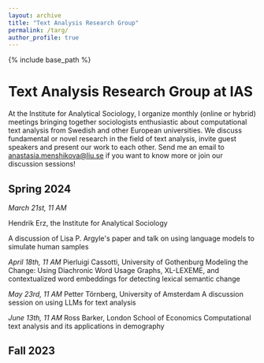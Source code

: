 ```yaml
---
layout: archive
title: "Text Analysis Research Group"
permalink: /targ/
author_profile: true
---
```


{% include base_path %}

# Text Analysis Research Group at IAS

At the Institute for Analytical Sociology, I organize monthly (online or hybrid) meetings bringing together sociologists enthusiastic about computational text analysis from Swedish and other European universities. We discuss fundamental or novel research in the field of text analysis, invite guest speakers and present our work to each other. Send me an email to anastasia.menshikova@liu.se if you want to know more or join our discussion sessions!

## Spring 2024

*March 21st, 11 AM*

Hendrik Erz, the Institute for Analytical Sociology

A discussion of Lisa P. Argyle's paper and talk on using language models to simulate human samples

*April 18th, 11 AM*
Pierluigi Cassotti, University of Gothenburg
Modeling the Change: Using Diachronic Word Usage Graphs, XL-LEXEME, and contextualized word embeddings for detecting lexical semantic change

*May 23rd, 11 AM*
Petter Törnberg, University of Amsterdam
A discussion session on using LLMs for text analysis

*June 13th, 11 AM*
Ross Barker, London School of Economics
Computational text analysis and its applications in demography

## Fall 2023




